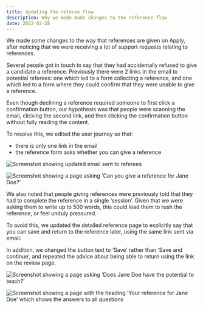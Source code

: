 ```yaml
---
title: Updating the referee flow
description: Why we made made changes to the reference flow
date: 2022-02-28
---
```


We made some changes to the way that references are given on Apply, after noticing that we were receiving a lot of support requests relating to references.

Several people got in touch to say that they had accidentally refused to give a candidate a reference. Previously there were 2 links in the email to potential referees: one which led to a form collecting a reference, and one which led to a form where they could confirm that they were unable to give a reference.

Even though declining a reference required someone to first click a confirmation button, our hypothesis was that people were scanning the email, clicking the second link, and then clicking the confirmation button without fully reading the content.

To resolve this, we edited the user journey so that:

* there is only one link in the email
* the reference form asks whether you can give a reference

![Screenshot showing updated email sent to referees](referee-email.png "Updated email content")

![Screenshot showing a page asking ‘Can you give a reference for Jane Doe?’](can-you-give-a-reference.png "New question asking whether someone can give a reference.")

We also noted that people giving references were previously told that they had to complete the reference in a single ‘session’. Given that we were asking them to write up to 500 words, this could lead them to rush the reference, or feel unduly pressured.

To avoid this, we updated the detailed reference page to explicitly say that you can save and return to the reference later, using the same link sent via email.

In addition, we changed the button text to ‘Save’ rather than ‘Save and continue’, and repeated the advice about being able to return using the link on the review page.

![Screenshot showing a page asking ‘Does Jane Doe have the potential to teach?’](potential-to-teach.png "Updated reference section")

![Screenshot showing a page with the heading ‘Your reference for Jane Doe’ which shows the answers to all questions](reference-review.png "Updated reference review page")
